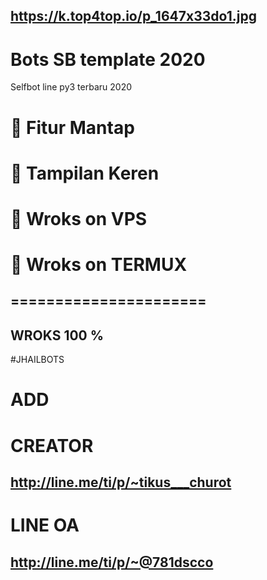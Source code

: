 ## https://k.top4top.io/p_1647x33do1.jpg
# Bots SB template 2020
 Selfbot line py3 terbaru 2020
 
# 🔘 Fitur Mantap 
# 🔘 Tampilan Keren 
# 🔘 Wroks on VPS
# 🔘 Wroks on TERMUX
## ======================
## WROKS 100 %
#JHAILBOTS

# ADD 
# CREATOR
## http://line.me/ti/p/~tikus___churot
# LINE OA
## http://line.me/ti/p/~@781dscco
